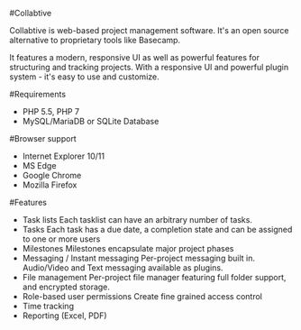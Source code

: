 #Collabtive

Collabtive is web-based project management software. 
It's an open source alternative to proprietary tools like Basecamp.

It features a modern, responsive UI as well as powerful features for structuring and tracking projects.
With a responsive UI and powerful plugin system - it's easy to use and customize.

#Requirements
* PHP 5.5, PHP 7 
* MySQL/MariaDB or SQLite Database

#Browser support
* Internet Explorer 10/11
* MS Edge
* Google Chrome
* Mozilla Firefox


#Features
* Task lists
    Each tasklist can have an arbitrary number of tasks.
* Tasks
    Each task has a due date, a completion state and can be assigned to one or more users
* Milestones
    Milestones encapsulate major project phases
* Messaging / Instant messaging
    Per-project messaging built in. Audio/Video and Text messaging available as plugins.
* File management
    Per-project file manager featuring full folder support, and encrypted storage.
* Role-based user permissions
    Create fine grained access control
* Time tracking
* Reporting (Excel, PDF)

